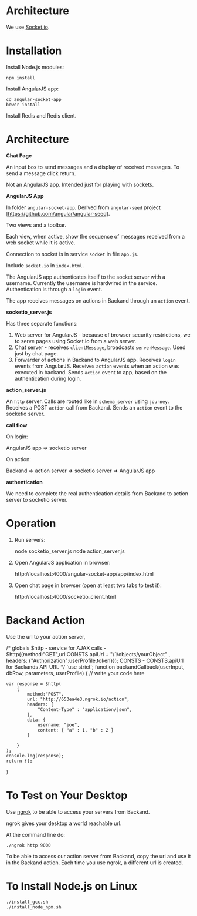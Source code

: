 Architecture
============
We use [Socket.io](http://socket.io).

Installation
============

Install Node.js modules:

    npm install

Install AngularJS app:

    cd angular-socket-app
    bower install

Install Redis and Redis client.

Architecture
============

**Chat Page**

An input box to send messages and a display of received messages. To send a message click return.

Not an AngularJS app. Intended just for playing with sockets.

**AngularJS App**

In folder `angular-socket-app`.
Derived from `angular-seed` project [https://github.com/angular/angular-seed].

Two views and a toolbar.

Each view, when active, show the sequence of messages received from a web socket while it is active.

Connection to socket is in service `socket` in file `app.js`.

Include `socket.io` in `index.html`.

The AngularJS app authenticates itself to the socket server with a username. Currently the username is hardwired in the service. Authentication is through a `login` event.

The app receives messages on actions in Backand through an `action` event.

**socketio_server.js**

Has three separate functions:

1. Web server for AngularJS - because of browser security restrictions, we to serve pages using Socket.io from a web server. 
2. Chat server - receives `clientMessage`, broadcasts `serverMessage`. Used just by chat page.
3. Forwarder of actions in Backand to AngularJS app. Receives `login` events from AngularJS. Receives `action` events when an action was executed in backand. Sends `action` event to app, based on the authentication during login.

**action_server.js**

An `http` server. Calls are routed like in `schema_server` using `journey`. Receives a POST `action` call from Backand. Sends an `action` event to the socketio server.

**call flow**

On login:

AngularJS app => socketio server

On action:

Backand => action server => socketio server => AngularJS app

**authentication** 

We need to complete the real authentication details from Backand to action server to socketio server.

Operation
=========

1. Run servers:

    node socketio_server.js
    node action_server.js

2. Open AngularJS application in browser:

    http://localhost:4000/angular-socket-app/app/index.html

3. Open chat page in browser (open at least two tabs to test it):

    http://localhost:4000/socketio_client.html

Backand Action
==============

Use the url to your action server, 

/* globals
  $http - service for AJAX calls - $http({method:"GET",url:CONSTS.apiUrl + "/1/objects/yourObject" , headers: {"Authorization":userProfile.token}});
  CONSTS - CONSTS.apiUrl for Backands API URL
*/
'use strict';
function backandCallback(userInput, dbRow, parameters, userProfile) {
    // write your code here

    var response = $http(
        {
            method:"POST",
            url: "http://653ea4e3.ngrok.io/action", 
            headers: {
                "Content-Type" : "application/json",
            },
            data: {
                username: "joe", 
                content: { "a" : 1, "b" : 2 }
            }

        }
    );
    console.log(response);
    return {};
}

To Test on Your Desktop
=======================
Use [ngrok](https://ngrok.com) to be able to access your servers from Backand. 

ngrok gives your desktop a world reachable url. 

At the command line do:

    ./ngrok http 9000

To be able to access our action server from Backand, copy the url and use it in the Backand action. Each time you use ngrok, a different url is created.

To Install Node.js on Linux
===========================
    ./install_gcc.sh
    ./install_node_npm.sh



